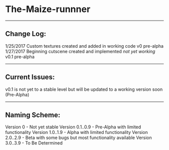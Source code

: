 # The-Maize-runnner

--------------------------------
   Change Log:
--------------------------------
  1/25/2017 Custom textures created and added in working code
            v0 pre-alpha
  1/27/2017 Beginning cutscene created and implemented
              *not yet working*
            v0.1 pre-alpha

--------------------------------
   Current Issues:
--------------------------------              
  v0.1 is not yet to a stable level but will be updated to a working version soon
       (Pre-Alpha)
















--------------------------------
   Naming Scheme:
-------------------------------- 
  Version 0            - Not yet stable
  Version 0.1..0.9     - Pre-Alpha with limited functionality
  Version 1.0..1.9     - Alpha with limited functionality
  Version 2.0..2.9     - Beta with some bugs but most functionality available
  Version 3.0..3.9     - To Be Determined
